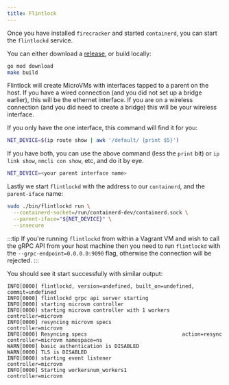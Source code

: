 ```yaml
---
title: Flintlock
---
```


Once you have installed `firecracker` and started `containerd`, you can start
the `flintlockd` service.

You can either download a [release][flint], or build locally:

```bash
go mod download
make build
```

Flintlock will create MicroVMs with interfaces tapped to a parent on the host.
If you have a wired connection (and you did not set up a bridge earlier), this will
be the ethernet interface. If you are on a wireless connection (and you did need to
create a bridge) this will be your wireless interface.

If you only have the one interface, this command will find it for you:

```bash
NET_DEVICE=$(ip route show | awk '/default/ {print $5}')
```

If you have both, you can use the above command (less the `print` bit) or `ip link show`,
`nmcli con show`, etc, and do it by eye.

```bash
NET_DEVICE=<your parent interface name>
```

Lastly we start `flintlockd` with the address to our `containerd`, and the `parent-iface`
name:
```bash
sudo ./bin/flintlockd run \
  --containerd-socket=/run/containerd-dev/containerd.sock \
  --parent-iface="${NET_DEVICE}" \
  --insecure
```

:::tip
If you're running `flintlockd` from within a Vagrant VM and wish to call the
gRPC API from your host machine then you need to run `flintlockd` with the
`--grpc-endpoint=0.0.0.0:9090` flag, otherwise the connection will be rejected.
:::

You should see it start successfully with similar output:
```
INFO[0000] flintlockd, version=undefined, built_on=undefined, commit=undefined
INFO[0000] flintlockd grpc api server starting
INFO[0000] starting microvm controller
INFO[0000] starting microvm controller with 1 workers    controller=microvm
INFO[0000] resyncing microvm specs                       controller=microvm
INFO[0000] Resyncing specs                               action=resync controller=microvm namespace=ns
WARN[0000] basic authentication is DISABLED
WARN[0000] TLS is DISABLED
INFO[0000] starting event listener                       controller=microvm
INFO[0000] Starting workersnum_workers1                  controller=microvm
```

[flint]: https://github.com/liquidmetal-dev/flintlock/releases
